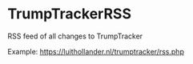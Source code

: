 # TrumpTrackerRSS
RSS feed of all changes to TrumpTracker

Example: https://luithollander.nl/trumptracker/rss.php
